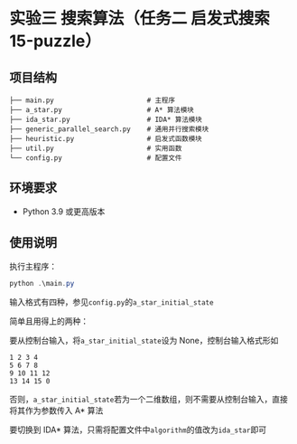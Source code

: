 # 实验三 搜索算法（任务二 启发式搜索 15-puzzle）

## 项目结构

```
├── main.py                       # 主程序
├── a_star.py                     # A* 算法模块
├── ida_star.py                   # IDA* 算法模块
├── generic_parallel_search.py    # 通用并行搜索模块
├── heuristic.py                  # 启发式函数模块
├── util.py                       # 实用函数
└── config.py                     # 配置文件
```

## 环境要求

- Python 3.9 或更高版本

## 使用说明

执行主程序：
```powershell
python .\main.py
```

输入格式有四种，参见`config.py`的`a_star_initial_state`

简单且用得上的两种：

要从控制台输入，将`a_star_initial_state`设为 None，控制台输入格式形如
```
1 2 3 4
5 6 7 8
9 10 11 12
13 14 15 0
```
否则，`a_star_initial_state`若为一个二维数组，则不需要从控制台输入，直接将其作为参数传入 A* 算法

要切换到 IDA* 算法，只需将配置文件中`algorithm`的值改为`ida_star`即可